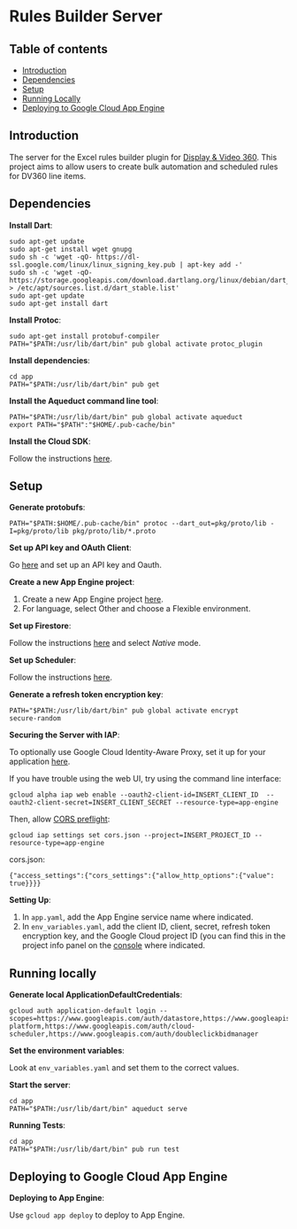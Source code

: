 # Rules Builder Server 

## Table of contents
* [Introduction](#introduction)
* [Dependencies](#dependencies)
* [Setup](#setup)
* [Running Locally](#running-locally)
* [Deploying to Google Cloud App Engine](#deploying-to-google-cloud-app-engine)

## Introduction

The server for the Excel rules builder plugin for [Display & Video 360](https://marketingplatform.google.com/about/display-video-360/). This project aims to allow users to create bulk automation and scheduled rules for DV360 line items. 

## Dependencies

**Install Dart**:
```
sudo apt-get update
sudo apt-get install wget gnupg
sudo sh -c 'wget -qO- https://dl-ssl.google.com/linux/linux_signing_key.pub | apt-key add -'
sudo sh -c 'wget -qO- https://storage.googleapis.com/download.dartlang.org/linux/debian/dart_stable.list > /etc/apt/sources.list.d/dart_stable.list'
sudo apt-get update
sudo apt-get install dart
```

**Install Protoc**:
```
sudo apt-get install protobuf-compiler
PATH="$PATH:/usr/lib/dart/bin" pub global activate protoc_plugin
```

**Install dependencies**:
```
cd app
PATH="$PATH:/usr/lib/dart/bin" pub get 
```

**Install the Aqueduct command line tool**:
```
PATH="$PATH:/usr/lib/dart/bin" pub global activate aqueduct
export PATH="$PATH":"$HOME/.pub-cache/bin"
```

**Install the Cloud SDK**:

Follow the instructions [here](https://cloud.google.com/sdk/docs/quickstart).

## Setup

**Generate protobufs**:
```
PATH="$PATH:$HOME/.pub-cache/bin" protoc --dart_out=pkg/proto/lib -I=pkg/proto/lib pkg/proto/lib/*.proto
```

**Set up API key and OAuth Client**:

Go [here](https://console.cloud.google.com/apis/credentials) and set up an API key and Oauth.

**Create a new App Engine project**:
1. Create a new App Engine project [here](https://console.cloud.google.com/appengine/start).
2. For language, select Other and choose a Flexible environment.

**Set up Firestore**:

Follow the instructions [here](https://console.cloud.google.com/firestore) and select *Native* mode.

**Set up Scheduler**:

Follow the instructions [here](https://console.cloud.google.com/cloudscheduler).

**Generate a refresh token encryption key**:
```
PATH="$PATH:/usr/lib/dart/bin" pub global activate encrypt
secure-random
```

**Securing the Server with IAP**:

To optionally use Google Cloud Identity-Aware Proxy, set it up for your application [here](https://console.cloud.google.com/security/iap).

If you have trouble using the web UI, try using the command line interface:
```
gcloud alpha iap web enable --oauth2-client-id=INSERT_CLIENT_ID  --oauth2-client-secret=INSERT_CLIENT_SECRET --resource-type=app-engine
```

Then, allow [CORS preflight](https://cloud.google.com/iap/docs/customizing#allowing_http_options_requests_cors_preflight): 

```
gcloud iap settings set cors.json --project=INSERT_PROJECT_ID --resource-type=app-engine
```

cors.json:
```
{"access_settings":{"cors_settings":{"allow_http_options":{"value": true}}}}
```

**Setting Up**:

1. In `app.yaml`, add the App Engine service name where indicated.
2. In `env_variables.yaml`, add the client ID, client, secret, refresh token encryption key, and the Google Cloud project ID (you can find this in the project info panel on the [console](https://console.cloud.google.com) where indicated.

## Running locally

**Generate local ApplicationDefaultCredentials**:
```
gcloud auth application-default login --scopes=https://www.googleapis.com/auth/datastore,https://www.googleapis.com/auth/cloud-platform,https://www.googleapis.com/auth/cloud-scheduler,https://www.googleapis.com/auth/doubleclickbidmanager
```

**Set the environment variables**:

Look at `env_variables.yaml` and set them to the correct values.

**Start the server**:
```
cd app
PATH="$PATH:/usr/lib/dart/bin" aqueduct serve
```

**Running Tests**:
```
cd app
PATH="$PATH:/usr/lib/dart/bin" pub run test  
```

## Deploying to Google Cloud App Engine

**Deploying to App Engine**:

Use `gcloud app deploy` to deploy to App Engine.
